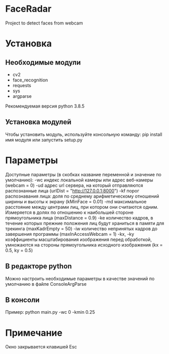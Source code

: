 # FaceRadar
 Project to detect faces from webcam

# Установка
## Необходимые модули
- cv2
- face_recognition
- requests
- sys
- argparse

Рекомендуемая версия python 3.8.5

## Установка модулей
Чтобы установить модуль, используйте консольную команду:
pip install имя модуля
или
запустить setup.py

# Параметры
Доступные параметры (в скобках название переменной и значение по умолчанию):
-wc индекс локальной камеры или адрес веб-камеры (webcam = 0)
-ud адрес url сервера, на который отправляются распознанные лица (urlDist = "http://127.0.0.1:8000")
-kf порог распознавания лица: доля по среднему арифметическому отношений ширины и высоты к экрану (kMinFace = 0.01)
-md максимальное расстояние между центрами лиц, при котором они считаются одним. Измеряется в долях по отношению к наибольшей стороне прямоугольника лица (maxDistance = 0.9)
-ke количество кадров, в течение которых прежние положения лиц будут храниться в памяти для трекинга (maxKadrEmpty = 50)
-iw количество непринятых кадров до завершения программы (maxInAccessWebcam = 1)
-kx, -ky коэффициенты масштабирования изображения перед обработкой, умножаются на стороны прямоугольника исходного изображения (kx = 0.5, ky = 0.5)

## В редакторе python
Можно настроить необходимые параметры в качестве значений по умолчанию в файле ConsoleArgParse

## В консоли
Пример:
python main.py -wc 0 -kmin 0.25

# Примечание
Окно закрывается клавишей Esc
